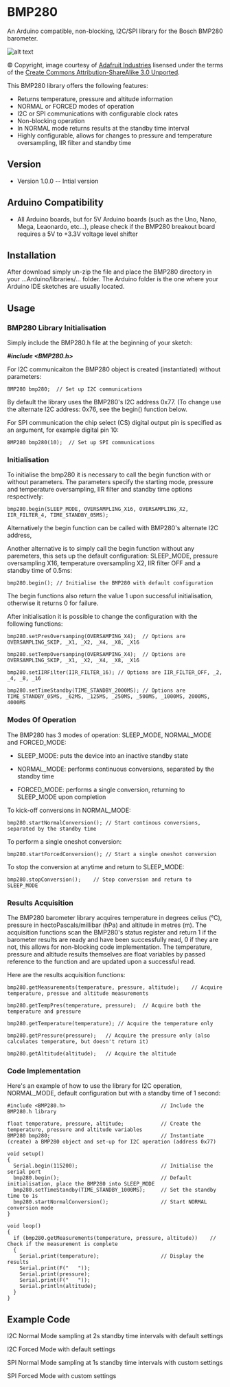 # BMP280
An Arduino compatible, non-blocking, I2C/SPI library for the Bosch BMP280 barometer.

![alt text](https://cdn-learn.adafruit.com/assets/assets/000/026/851/small240/sensors_2651_iso_ORIG.jpg?1438369374 "Adafruit BMP280 Breakout Board")

© Copyright, image courtesy of [Adafruit Industries](https://www.adafruit.com/product/2651) lisensed under the terms of the [Create Commons Attribution-ShareAlike 3.0 Unported](https://creativecommons.org/licenses/by-sa/3.0/legalcode). 

This BMP280 library offers the following features:

- Returns temperature, pressure and altitude information
- NORMAL or FORCED modes of operation
- I2C or SPI communications with configurable clock rates
- Non-blocking operation 
- In NORMAL mode returns results at the standby time interval
- Highly configurable, allows for changes to pressure and temperature oversampling, IIR filter and standby time

## __Version__

- Version 1.0.0 -- Intial version

## __Arduino Compatibility__

- All Arduino boards, but for 5V Arduino boards (such as the Uno, Nano, Mega, Leaonardo, etc...), please check if the BMP280 breakout board requires a 5V to +3.3V voltage level shifter

## __Installation__

After download simply un-zip the file and place the BMP280 directory in your ...Arduino/libraries/... folder. The Arduino folder is the one where your Arduino IDE sketches are usually located.

## __Usage__

### __BMP280 Library Initialisation__

Simply include the BMP280.h file at the beginning of your sketch:

**_#include <BMP280.h>_**

For I2C communicaiton the BMP280 object is created (instantiated) without parameters:

```
BMP280 bmp280;	// Set up I2C communications
```

By default the library uses the BMP280's I2C address 0x77. (To change use the alternate I2C address: 0x76, see the begin() function below.

For SPI communication the chip select (CS) digital output pin is specified as an argument, for example digital pin 10:

```
BMP280 bmp280(10);	// Set up SPI communications
```

### __Initialisation__

To initialise the bmp280 it is necessary to call the begin function with or without parameters. The parameters specify the starting mode, pressure and temperature oversampling, IIR filter and standby time options respectively:

```
bmp280.begin(SLEEP_MODE, OVERSAMPLING_X16, OVERSAMPLING_X2, IIR_FILTER_4, TIME_STANDBY_05MS);
```

Alternatively the begin function can be called with BMP280's alternate I2C address,

Another alternative is to simply call the begin function without any paremeters, this sets up the default configuration: SLEEP_MODE, pressure oversampling X16, temperature oversampling X2, IIR filter OFF and a standby time of 0.5ms:

```
bmp280.begin();	// Initialise the BMP280 with default configuration
```

The begin functions also return the value 1 upon successful initialisation, otherwise it returns 0 for failure.

After initialisation it is possible to change the configuration with the following functions:

```
bmp280.setPresOversamping(OVERSAMPING_X4);	// Options are OVERSAMPLING_SKIP, _X1, _X2, _X4, _X8, _X16
```

```
bmp280.setTempOversamping(OVERSAMPING_X4);	// Options are OVERSAMPLING_SKIP, _X1, _X2, _X4, _X8, _X16
```

```
bmp280.setIIRFilter(IIR_FILTER_16);	// Options are IIR_FILTER_OFF, _2, _4, _8, _16
```

```
bmp280.setTimeStandby(TIME_STANDBY_2000MS);	// Options are TIME_STANDBY_05MS, _62MS, _125MS, _250MS, _500MS, _1000MS, 2000MS, 4000MS
```

### __Modes Of Operation__

The BMP280 has 3 modes of operation: SLEEP_MODE, NORMAL_MODE and FORCED_MODE: 

- SLEEP_MODE: puts the device into an inactive standby state 

- NORMAL_MODE: performs continuous conversions, separated by the standby time

- FORCED_MODE: performs a single conversion, returning to SLEEP_MODE upon completion

To kick-off conversions in NORMAL_MODE:

```
bmp280.startNormalConversion();	// Start continous conversions, separated by the standby time
```

To perform a single oneshot conversion:

```
bmp280.startForcedConversion();	// Start a single oneshot conversion
```

To stop the conversion at anytime and return to SLEEP_MODE:

```
bmp280.stopConversion();	// Stop conversion and return to SLEEP_MODE
```

### __Results Acquisition__

The BMP280 barometer library acquires temperature in degrees celius (°C), pressure in hectoPascals/millibar (hPa) and altitude in metres (m). The acquisition functions scan the BMP280's status register and return 1 if the barometer results are ready and have been successfully read, 0 if they are not, this allows for non-blocking code implementation. The temperature, pressure and altitude results themselves are float variables by passed reference to the function and are updated upon a successful read.

Here are the results acquisition functions:

```
bmp280.getMeasurements(temperature, pressure, altitude);	// Acquire temperature, pressue and altitude measurements
```

```
bmp280.getTempPres(temperature, pressure);	// Acquire both the temperature and pressure
```

```
bmp280.getTemperature(temperature);	// Acquire the temperature only
```

```
bmp280.getPressure(pressure);	// Acquire the pressure only (also calculates temperature, but doesn't return it)
```

```
bmp280.getAltitude(altitude);	// Acquire the altitude
```

### __Code Implementation__

Here's an example of how to use the library for I2C operation, NORMAL_MODE, default configuration but with a standby time of 1 second:

```
#include <BMP280.h>                               // Include the BMP280.h library

float temperature, pressure, altitude;            // Create the temperature, pressure and altitude variables
BMP280 bmp280;                                    // Instantiate (create) a BMP280 object and set-up for I2C operation (address 0x77)

void setup() 
{
  Serial.begin(115200);                           // Initialise the serial port
  bmp280.begin();                                 // Default initialisation, place the BMP280 into SLEEP_MODE 
  bmp280.setTimeStandby(TIME_STANDBY_1000MS);     // Set the standby time to 1s
  bmp280.startNormalConversion();                 // Start NORMAL conversion mode
}

void loop() 
{
  if (bmp280.getMeasurements(temperature, pressure, altitude))    // Check if the measurement is complete
  {
    Serial.print(temperature);                    // Display the results    
    Serial.print(F("   "));
    Serial.print(pressure);    
    Serial.print(F("   "));
    Serial.println(altitude);  
  }
}
```

## __Example Code__

I2C Normal Mode sampling at 2s standby time intervals with default settings

I2C Forced Mode with default settings

SPI Normal Mode sampling at 1s standby time intervals with custom settings

SPI Forced Mode with custom settings



